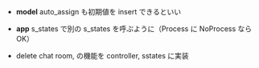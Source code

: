 * **model** auto_assign も初期値を insert できるといい
* **app** s_states で別の s_states を呼ぶように（Process に NoProcess なら OK）


* delete chat room, の機能を controller, sstates に実装